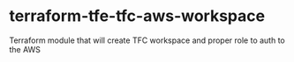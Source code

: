 # terraform-tfe-tfc-aws-workspace
Terraform module that will create TFC workspace and proper role to auth to the AWS
